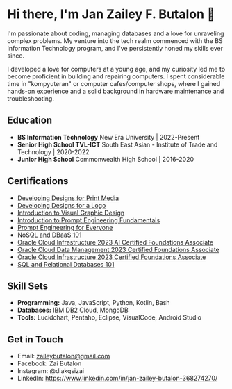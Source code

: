 # Hi there, I'm Jan Zailey F. Butalon 👋

I'm passionate about coding, managing databases and a love for unraveling complex problems. My venture into the tech realm commenced with the BS Information Technology program, and I've persistently honed my skills ever since.

I developed a love for computers at a young age, and my curiosity led me to become proficient in building and repairing computers. I spent considerable time in "kompyuteran" or computer cafes/computer shops, where I gained hands-on experience and a solid background in hardware maintenance and troubleshooting.


## Education
- **BS Information Technology**
  New Era University | 2022-Present
- **Senior High School TVL-ICT**
  South East Asian - Institute of Trade and Technology | 2020-2022
- **Junior High School**
  Commonwealth High School | 2016-2020
  


## Certifications
- [Developing Designs for Print Media](https://e-tesda.gov.ph/mod/customcert/view.php?id=63483&downloadown=1)
- [Developing Designs for a Logo](https://e-tesda.gov.ph/mod/customcert/view.php?id=63482&downloadown=1)
- [Introduction to Visual Graphic Design](https://e-tesda.gov.ph/mod/customcert/view.php?id=63481&downloadown=1)
- [Introduction to Prompt Engineering Fundamentals](https://simpli-web.app.link/e/5FzXUm4oTRb)
- [Prompt Engineering for Everyone](https://courses.cognitiveclass.ai/certificates/a4b0352e8b78436bb77ba42353619bad)
- [NoSQL and DBaaS 101](https://courses.cognitiveclass.ai/certificates/af062dded9b64d918f60bcf0f05e6e27)
- [Oracle Cloud Infrastructure 2023 AI Certified Foundations Associate](https://catalog-education.oracle.com/pls/certview/sharebadge?id=6FD6B72B528A6798426E54269FF059E5ACAA2A3C0C707F8288709F35B74B08C4&fbclid=IwAR0jcUGQdJ34LuE6BjiYeNzhYniqNOdGD_UYUKdVQwXlFqz2vhtXPUkW2dc)
- [Oracle Cloud Data Management 2023 Certified Foundations Associate](https://catalog-education.oracle.com/pls/certview/sharebadge?id=E09EE6C89FE30875204319433E301B6BC853E5BB47906EFBDD6E14A0392E8DED&fbclid=IwAR1He0Y4Dq2GiHXrnA8AM5EDds_tmbWHC4O5td-rROMTrNQnfcF-CA1w-0I)
- [Oracle Cloud Infrastructure 2023 Certified Foundations Associate](https://catalog-education.oracle.com/pls/certview/sharebadge?id=33313B753148242A9F560F85FCFA883B0C5551E3099A8F929CA6EFE6681BCEC3&fbclid=IwAR2jlDHeaLAzlG5g6XoUTg8idT4CDbdCIpMrSuYHa8zu-C4mo8uNoS_Dr7U)
- [SQL and Relational Databases 101](	https://courses.cognitiveclass.ai/certificates/d1156f28067f4836a26fa1dcb540a44a)

## Skill Sets
- **Programming:** Java, JavaScript, Python, Kotlin, Bash
- **Databases:** IBM DB2 Cloud, MongoDB
- **Tools:** Lucidchart, Pentaho, Eclipse, VisualCode, Android Studio

## Get in Touch
- Email: zaileybutalon@gmail.com
- Facebook: Zai Butalon
- Instagram: @diakqsizai
- LinkedIn: https://www.linkedin.com/in/jan-zailey-butalon-368274270/
